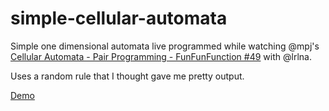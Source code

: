 # simple-cellular-automata
Simple one dimensional automata live programmed while watching @mpj's [Cellular Automata - Pair Programming - FunFunFunction #49](https://www.youtube.com/watch?v=bc-fVdbjAwk) with @lrlna.

Uses a random rule that I thought gave me pretty output.

[Demo](https://rawgit.com/zeusdeux/simple-cellular-automata/master/index.html)
